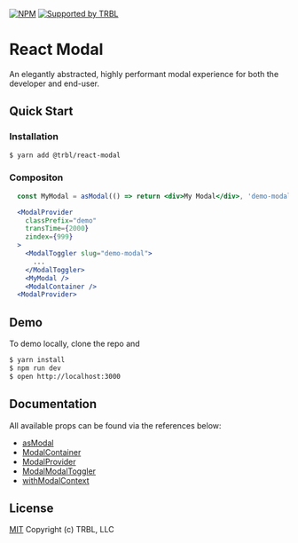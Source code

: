 [![NPM](https://img.shields.io/npm/v/@trbl/react-modal)](https://www.npmjs.com/@trbl/react-modal)
[![Supported by TRBL](https://img.shields.io/badge/supported_by-TRBL-black)](https://github.com/trouble)

# React Modal

An elegantly abstracted, highly performant modal experience for both the developer and end-user.

## Quick Start

### Installation

```bash
$ yarn add @trbl/react-modal
```

### Compositon

```jsx
  const MyModal = asModal(() => return <div>My Modal</div>, 'demo-modal');

  <ModalProvider
    classPrefix="demo"
    transTime={2000}
    zindex={999}
  >
    <ModalToggler slug="demo-modal">
      ...
    </ModalToggler>
    <MyModal />
    <ModalContainer />
  <ModalProvider>
```

## Demo

To demo locally, clone the repo and

```bash
$ yarn install
$ npm run dev
$ open http://localhost:3000
```

## Documentation

All available props can be found via the references below:

  - [asModal](/src/asModal/README.md)
  - [ModalContainer](/src/ModalContainer/README.md)
  - [ModalProvider](/src/ModalProvider/README.md)
  - [ModalModalToggler](/src/ModalToggler/README.md)
  - [withModalContext](/src/withModalContext/README.md)

## License

[MIT](https://github.com/trbldesign/react-modal/blob/master/LICENSE) Copyright (c) TRBL, LLC
